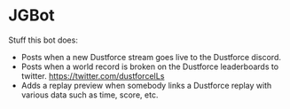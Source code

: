 # JGBot
Stuff this bot does:
* Posts when a new Dustforce stream goes live to the Dustforce discord.
* Posts when a world record is broken on the Dustforce leaderboards to twitter. https://twitter.com/dustforceILs
* Adds a replay preview when somebody links a Dustforce replay with various data such as time, score, etc.
